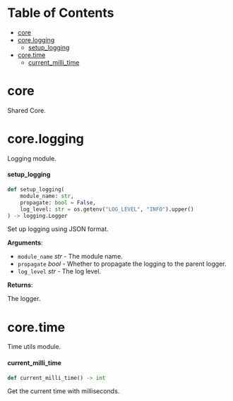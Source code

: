 # Table of Contents

* [core](#core)
* [core.logging](#core.logging)
  * [setup\_logging](#core.logging.setup_logging)
* [core.time](#core.time)
  * [current\_milli\_time](#core.time.current_milli_time)

<a id="core"></a>

# core

Shared Core.

<a id="core.logging"></a>

# core.logging

Logging module.

<a id="core.logging.setup_logging"></a>

#### setup\_logging

```python
def setup_logging(
    module_name: str,
    propagate: bool = False,
    log_level: str = os.getenv("LOG_LEVEL", "INFO").upper()
) -> logging.Logger
```

Set up logging using JSON format.

**Arguments**:

- `module_name` _str_ - The module name.
- `propagate` _bool_ - Whether to propagate the logging to the parent logger.
- `log_level` _str_ - The log level.
  

**Returns**:

  The logger.

<a id="core.time"></a>

# core.time

Time utils module.

<a id="core.time.current_milli_time"></a>

#### current\_milli\_time

```python
def current_milli_time() -> int
```

Get the current time with milliseconds.

